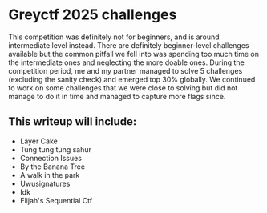 # Greyctf 2025 challenges
This competition was definitely not for beginners, and is around intermediate level instead. There are definitely beginner-level challenges available but the common pitfall we fell into was spending too much time on the intermediate ones and neglecting the more doable ones. During the competition period, me and my partner managed to solve 5 challenges (excluding the sanity check) and emerged top 30% globally. We continued to work on some challenges that we were close to solving but did not manage to do it in time and managed to capture more flags since. 

## This writeup will include:

- Layer Cake  
- Tung tung tung sahur  
- Connection Issues
- By the Banana Tree  
- A walk in the park  
- Uwusignatures  
- Idk  
- Elijah's Sequential Ctf  
